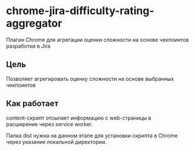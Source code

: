 # chrome-jira-difficulty-rating-aggregator

Плагин Chrome для агрегации оценки сложности на основе чекпоинтов разработки в Jira

## Цель

Позволяет агрегировать оценку сложности на основе выбранных
чекпоинтов

## Как работает

content-скрипт отсылает информацию с web-страницы в <br />
расширение через service worker.

Папка dist нужна на данном этапе для установки скрипта в Chrome <br />
через указание локальной директории.

